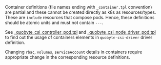 Container definitions (file names ending with `_container.tpl` convention) are partial and these cannot be created directly as k8s as resources/types. These are `include` resources that compose pods. Hence, these definitions should be atomic units and must not contain `---`.

See [_quobyte_csi_controller_pod.tpl](../_quobyte_csi_controller_pod.tpl) and [_quobyte_csi_node_driver_pod.tpl](../_quobyte_csi_node_driver_pod.tpl) to find out the usage of containers elements in `quobyte-csi-driver` driver definition.

Changing `rbac`, `volumes`, `serviceAccount` details in containers require appropriate change in the corresponding resource definitions.
